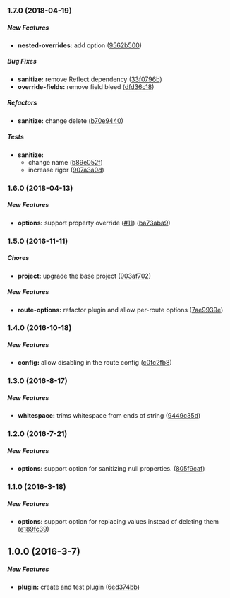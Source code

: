 ### 1.7.0 (2018-04-19)

##### New Features

* **nested-overrides:**  add option ([9562b500](https://github.com/lob/hapi-sanitize-payload/commit/9562b5006304b65c658f03db5a6dc146527ba09d))

##### Bug Fixes

* **sanitize:**  remove Reflect dependency ([33f0796b](https://github.com/lob/hapi-sanitize-payload/commit/33f0796bebf23baa5c5a725f82678cc5aaa3e8f2))
* **override-fields:**  remove field bleed ([dfd36c18](https://github.com/lob/hapi-sanitize-payload/commit/dfd36c1851d821ee76ae93fd468f0bfb5d659c35))

##### Refactors

* **sanitize:**  change delete ([b70e9440](https://github.com/lob/hapi-sanitize-payload/commit/b70e94408464c2181c42f6e10a5d7d38a19e5e7b))

##### Tests

* **sanitize:**
  *  change name ([b89e052f](https://github.com/lob/hapi-sanitize-payload/commit/b89e052fce597e0af20e5567fe6fccee3ed276bc))
  *  increase rigor ([907a3a0d](https://github.com/lob/hapi-sanitize-payload/commit/907a3a0df63c81cffcdc4a23329c795213c54cc4))

### 1.6.0 (2018-04-13)

##### New Features

* **options:**  support property override ([#11](https://github.com/lob/hapi-sanitize-payload/pull/11)) ([ba73aba9](https://github.com/lob/hapi-sanitize-payload/commit/ba73aba9c485922d683022ada78de264013370ca))

### 1.5.0 (2016-11-11)

##### Chores

* **project:** upgrade the base project ([903af702](https://github.com/lob/hapi-sanitize-payload/commit/903af702c0e35be9cf174003a76e6df69e599e0d))

##### New Features

* **route-options:** refactor plugin and allow per-route options ([7ae9939e](https://github.com/lob/hapi-sanitize-payload/commit/7ae9939e97a2bad6fa141cd4f393cdaad862425a))

### 1.4.0 (2016-10-18)

##### New Features

* **config:** allow disabling in the route config ([c0fc2fb8](https://github.com/lob/hapi-sanitize-payload/commit/c0fc2fb860b663da93e4873c97688cc15af907bf))

### 1.3.0 (2016-8-17)

##### New Features

* **whitespace:** trims whitespace from ends of string ([9449c35d](https://github.com/lob/hapi-sanitize-payload/commit/9449c35d43f188d373f620aeae9cbce52d7d6a19))

### 1.2.0 (2016-7-21)

##### New Features

* **options:** support option for sanitizing null properties. ([805f9caf](https://github.com/lob/hapi-sanitize-payload/commit/805f9cafd7f2d0092bc1a6082047ef3c24d631e5))

### 1.1.0 (2016-3-18)

##### New Features

* **options:** support option for replacing values instead of deleting them ([e189fc39](https://github.com/lob/hapi-sanitize-payload/commit/e189fc3900183a9304487a79261c132ab3af054b))

## 1.0.0 (2016-3-7)

##### New Features

* **plugin:** create and test plugin ([6ed374bb](https://github.com/lob/hapi-sanitize-payload/commit/6ed374bb28d27dbe8f54896c638e8638d58901b2))

